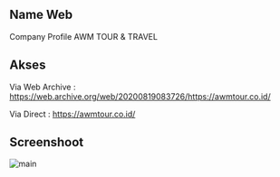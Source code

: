 ## Name Web
Company Profile AWM TOUR & TRAVEL 

## Akses
Via Web Archive : https://web.archive.org/web/20200819083726/https://awmtour.co.id/

Via Direct : https://awmtour.co.id/

## Screenshoot
![main](2020-08-19-AWM.gif)

